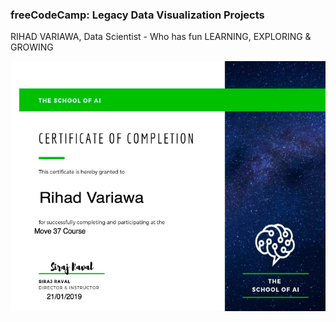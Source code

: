 ### freeCodeCamp: Legacy Data Visualization Projects
RIHAD VARIAWA, Data Scientist - Who has fun LEARNING, EXPLORING & GROWING

<img src="./image_gallery/school.png" width="750" height="400"/>

